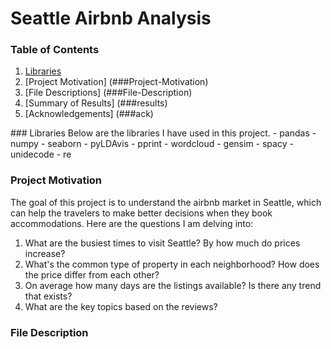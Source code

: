 # Seattle Airbnb Analysis

### Table of Contents
1. [Libraries](###Lib)
2. [Project Motivation] (###Project-Motivation)
3. [File Descriptions] (###File-Description)
4. [Summary of Results] (###results)
5. [Acknowledgements] (###ack)
<a name="Lib"/>
### Libraries
Below are the libraries I have used in this project.
- pandas
- numpy
- seaborn
- pyLDAvis
- pprint
- wordcloud
- gensim
- spacy
- unidecode
- re

### Project Motivation
The goal of this project is to understand the airbnb market in Seattle, which can help the travelers to make better decisions when they book accommodations. Here are the questions I am delving into:
  1. What are the busiest times to visit Seattle? By how much do prices increase?
  2. What's the common type of property in each neighborhood? How does the price differ from each other?
  3. On average how many days are the listings available? Is there any trend that exists?
  4. What are the key topics based on the reviews?
  
 ### File Description
